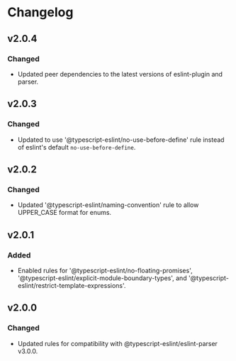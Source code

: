 # Changelog

## v2.0.4
### Changed
- Updated peer dependencies to the latest versions of eslint-plugin and parser.

## v2.0.3
### Changed
- Updated to use '@typescript-eslint/no-use-before-define' rule instead of eslint's default `no-use-before-define`.


## v2.0.2
### Changed
- Updated '@typescript-eslint/naming-convention' rule to allow UPPER_CASE format for enums.

## v2.0.1
### Added
- Enabled rules for '@typescript-eslint/no-floating-promises', '@typescript-eslint/explicit-module-boundary-types', and '@typescript-eslint/restrict-template-expressions'.

## v2.0.0

### Changed
- Updated rules for compatibility with @typescript-eslint/eslint-parser v3.0.0.

